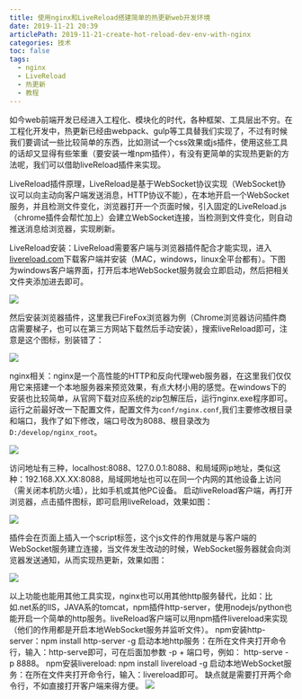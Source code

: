 ```yaml
---
title: 使用nginx和LiveReload搭建简单的热更新web开发环境
date: 2019-11-21 20:39
articlePath: 2019-11-21-create-hot-reload-dev-env-with-nginx
categories: 技术
toc: false
tags:
  - nginx
  - LiveReload
  - 热更新
  - 教程
---
```


如今web前端开发已经进入工程化、模块化的时代，各种框架、工具层出不穷。在工程化开发中，热更新已经由webpack、gulp等工具替我们实现了，不过有时候我们要调试一些比较简单的东西，比如测试一个css效果或js插件，使用这些工具的话却又显得有些笨重（要安装一堆npm插件），有没有更简单的实现热更新的方法呢，我们可以借助liveReload插件来实现。

LiveReload插件原理，LiveReload是基于WebSocket协议实现（WebSocket协议可以向主动向客户端发送消息，HTTP协议不能），在本地开启一个WebSocket服务，并且检测文件变化，浏览器打开一个页面时候，引入固定的LiveReload.js（chrome插件会帮忙加上）会建立WebSocket连接，当检测到文件变化，则自动推送消息给浏览器，实现刷新。

LiveReload安装：LiveReload需要客户端与浏览器插件配合才能实现，进入[livereload.com](http://livereload.com/)下载客户端并安装（MAC，windows，linux全平台都有）。下图为windows客户端界面，打开后本地WebSocket服务就会立即启动，然后把相关文件夹添加进去即可。

![](https://images.liyangzone.com/article_img/技术相关/前端热更新环境搭建/20191111_174217.png)

然后安装浏览器插件，这里我已FireFox浏览器为例（Chrome浏览器访问插件商店需要梯子，也可以在第三方网站下载然后手动安装），搜索liveReload即可，注意是这个图标，别装错了：

![](https://images.liyangzone.com/article_img/技术相关/前端热更新环境搭建/20191111_174100.png)

nginx相关：nginx是一个高性能的HTTP和反向代理web服务器，在这里我们仅仅用它来搭建一个本地服务器来预览效果，有点大材小用的感觉。在windows下的安装也比较简单，从官网下载对应系统的zip包解压后，运行nginx.exe程序即可。运行之前最好改一下配置文件，配置文件为`conf/nginx.conf`,我们主要修改根目录和端口，我作了如下修改，端口号改为8088、根目录改为`D:/develop/nginx_root`。

![](https://images.liyangzone.com/article_img/技术相关/前端热更新环境搭建/nginx-config.png)

访问地址有三种，localhost:8088、127.0.0.1:8088、和局域网ip地址，类似这种：192.168.XX.XX:8088，局域网地址也可以在同一个内网的其他设备上访问（需关闭本机防火墙），比如手机或其他PC设备。
启动liveReload客户端，再打开浏览器，点击插件图标，即可启用liveReload，效果如图：

![](https://images.liyangzone.com/article_img/技术相关/前端热更新环境搭建/livedemo1.gif)

插件会在页面上插入一个script标签，这个js文件的作用就是与客户端的WebSocket服务建立连接，当文件发生改动的时候，WebSocket服务器就会向浏览器发送通知，从而实现热更新，效果如图：

![](https://images.liyangzone.com/article_img/技术相关/前端热更新环境搭建/livedemo.gif)

以上功能也能用其他工具实现，nginx也可以用其他http服务替代，比如：比如.net系的IIS，JAVA系的tomcat，npm插件http-server，使用nodejs/python也能开启一个简单的http服务。liveReload客户端可以用npm插件livereload来实现（他们的作用都是开启本地WebSocket服务并监听文件）。
npm安装http-server：npm install http-server -g  启动本地http服务：在所在文件夹打开命令行，输入：http-serve即可，可在后面加参数 -p + 端口号，例如： http-serve -p 8888。
npm安装livereload: npm install livereload -g 启动本地WebSocket服务：在所在文件夹打开命令行，输入：livereload即可。
缺点就是需要打开两个命令行，不如直接打开客户端来得方便。
![](https://images.liyangzone.com/article_img/技术相关/前端热更新环境搭建/20191121_203144.png)







